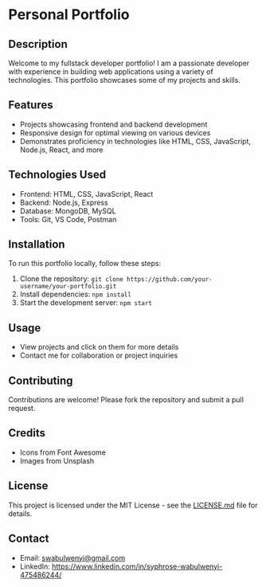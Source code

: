 # Personal Portfolio

## Description
Welcome to my fullstack developer portfolio! I am a passionate developer with experience in building web applications using a variety of technologies. This portfolio showcases some of my projects and skills.

## Features
- Projects showcasing frontend and backend development
- Responsive design for optimal viewing on various devices
- Demonstrates proficiency in technologies like HTML, CSS, JavaScript, Node.js, React, and more

## Technologies Used
- Frontend: HTML, CSS, JavaScript, React
- Backend: Node.js, Express
- Database: MongoDB, MySQL
- Tools: Git, VS Code, Postman

## Installation
To run this portfolio locally, follow these steps:
1. Clone the repository: `git clone https://github.com/your-username/your-portfolio.git`
2. Install dependencies: `npm install`
3. Start the development server: `npm start`

## Usage
- View projects and click on them for more details
- Contact me for collaboration or project inquiries

## Contributing
Contributions are welcome! Please fork the repository and submit a pull request.

## Credits
- Icons from Font Awesome
- Images from Unsplash

## License
This project is licensed under the MIT License - see the [LICENSE.md](LICENSE.md) file for details.

## Contact
- Email: swabulwenyi@gmail.com
- LinkedIn: https://www.linkedin.com/in/syphrose-wabulwenyi-475486244/
